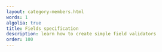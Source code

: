 ```yaml
---
layout: category-members.html
words: 1
algolia: true
title: Fields specification
description: learn how to create simple field validators
order: 100
---
```

